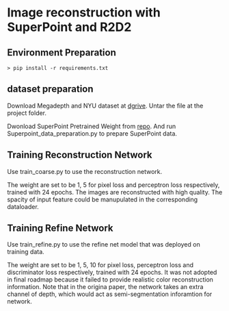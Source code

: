 # Image reconstruction with SuperPoint and R2D2


## Environment Preparation 

``` 
> pip install -r requirements.txt

```
## dataset preparation 
Download Megadepth and NYU dataset at [dgrive](https://drive.google.com/file/d/1StpUiEauckZcxHZeBzoq6L2K7pcB9v3E/view?usp=drive_open). Untar the file at the project folder.

Dwonload SuperPoint Pretrained Weight from [repo](https://github.com/magicleap/SuperPointPretrainedNetwork.git). And run Superpoint_data_preparation.py to prepare SuperPoint data.

## Training Reconstruction Network
Use train_coarse.py to use the reconstruction network.

The weight are set to be 1, 5 for pixel loss and perceptron loss respectively, trained with 24 epochs. The images are reconstructed with high quality. The spacity of input feature could be manupulated in the corresponding dataloader.

## Training Refine Network

Use train_refine.py to use the refine net model that was deployed on training data.

The weight are set to be 1, 5, 10 for pixel loss, perceptron loss and discriminator loss respectively, trained with 24 epochs. It was not adopted in final roadmap because it failed to provide realistic color reconstruction information. Note that in the origina paper, the network takes an extra channel of depth, which would act as semi-segmentation inforamtion for network. 
